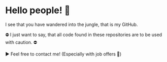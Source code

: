 # Hello people! 👋

I see that you have wandered into the jungle, that is my GitHub. 

⛔ I just want to say, that all code found in these repositories are to be used with caution. ⛔ 

▶ Feel free to contact me! (Especially with job offers 🎉)

<!---
MikkelNilsson/MikkelNilsson is a ✨ special ✨ repository because its `README.md` (this file) appears on your GitHub profile.
You can click the Preview link to take a look at your changes.
--->
